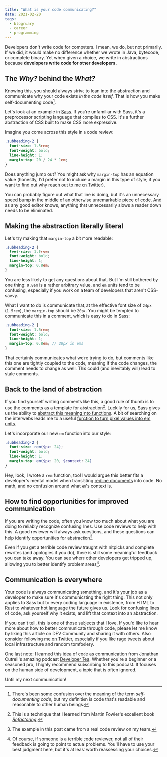 ```yaml
---
title: "What is your code communicating?"
date: 2021-02-20
tags: 
  - blogruary
  - career
  - programming
---
```


Developers don't write code for computers. I mean, we do, but not primarily. If we did, it would make no difference whether we wrote in Java, bytecode, or complete binary. Yet when given a choice, we write in abstractions because **developers write code for other developers.**

## The *Why?* behind the *What?*

Knowing this, you should always strive to lean into the abstraction and communicate why your code exists *in the code itself.* That is how you make self-documenting code[^code].

Let's look at an example in [Sass](https://sass-lang.com). If you're unfamiliar with Sass, it's a preprocessor scripting language that compiles to CSS. It's a further abstraction of CSS built to make CSS more expressive.

Imagine you come across this style in a code review:

```scss
.subheading-2 {
  font-size: 1.5rem;
  font-weight: bold;
  line-height: 1;
  margin-top: 20 / 24 * 1em;
}
```

Does anything jump out? You might ask why `margin-top` has an equation value (honestly, I'd prefer not to include a margin in this type of style; if you want to find out why [reach out to me on Twitter](https://twitter.com/therealboone)). 

You can probably figure out what that line is doing, but it's an unnecessary speed bump in the middle of an otherwise unremarkable piece of code. And as any good editor knows, anything that unnecessarily slows a reader down needs to be eliminated.

## Making the abstraction literally literal

Let's try making that `margin-top` a bit more readable:

```scss
.subheading-2 {
  font-size: 1.5rem;
  font-weight: bold;
  line-height: 1;
  margin-top: 0.8em;
}
```

You are less likely to get any questions about that. But I'm still bothered by one thing: `0.8em` is a rather arbitrary value, and `em` units tend to be confusing, especially if you work on a team of developers that aren't CSS-savvy.

What I want to do is communicate that, at the effective font size of `24px` (`1.5rem`), the `margin-top` should be `20px`. You might be tempted to communicate this in a comment, which is easy to do in Sass:

```scss
.subheading-2 {
  font-size: 1.5rem;
  font-weight: bold;
  line-height: 1;
  margin-top: 0.8em; // 20px in ems
}
```

That certainly communicates what we're trying to do, but comments like this one are tightly coupled to the code, meaning if the code changes, the comment needs to change as well. This could (and inevitably will) lead to stale comments.

## Back to the land of abstraction

If you find yourself writing comments like this, a good rule of thumb is to use the comments as a template for abstraction[^refactoring]. Luckily for us, Sass gives us the ability to [abstract this meaning into functions](https://sass-lang.com/documentation/at-rules/function). A bit of searching on the interwebs leads me to a useful [function to turn pixel values into em units](https://css-tricks.com/snippets/sass/px-to-em-functions/).


Let's incorporate our new `em` function into our style:

```scss
.subheading-2 {
  font-size: rem($px: 24);
  font-weight: bold;
  line-height: 1;
  margin-top: em($px: 20, $context: 24)
}
```

Hey, look, I wrote a `rem` function, too! I would argue this better fits a developer's mental model when translating [redline documents](https://www.uxbeginner.com/glossary/redlining/) into code. No math, and no confusion around what `em`'s context is.

## How to find opportunities for improved communication

If you are writing the code, often you know too much about what you are doing to reliably recognize confusing lines. Use code reviews to help with this. A good reviewer will always ask questions, and these questions can help identify opportunities for abstraction[^review].

Even if you get a terrible code review fraught with nitpicks and complete rewrites (and apologies if you do), there is still some meaningful feedback you can take away. You can see where other developers get tripped up, allowing you to better identify problem areas[^problems].


## Communication is everywhere

Your code is always communicating something, and it's your job as a developer to make sure it's communicating the right thing. This not only applies to Sass but to every coding language in existence, from HTML to Rust to whatever hot language the future gives us. Look for confusing lines of code, ask yourself why it exists, and lift that context into an abstraction.

If you can't tell, this is one of those subjects that I love. If you'd like to hear more about how to better communicate through code, please let me know by liking this article on DEV Community and sharing it with others. Also consider following [me on Twitter](https://twitter.com/therealboone), especially if you like rage tweets about local infrastructure and random tomfoolery.

One last note: I learned this idea of code as communication from Jonathan Cutrell's amazing podcast [Developer Tea](https://spec.fm/podcasts/developer-tea). Whether you're a beginner or a seasoned pro, I highly recommend subscribing to this podcast. It focuses on the human side of development, a topic that is often ignored.

Until my next communication!

[^code]: There's been some confusion over the meaning of the term *self-documenting code,* but my definition is code that's readable and reasonable to other human beings.

[^refactoring]: This is a technique that I learned from Martin Fowler's excellent book *[Refactoring](https://martinfowler.com/books/refactoring.html)*.

[^review]: The example in this post came from a real code review on my team.

[^problems]: Of course, if someone is a terrible code reviewer, not all of their feedback is going to point to actual problems. You'll have to use your best judgment here, but it's at least worth reassessing your choices.